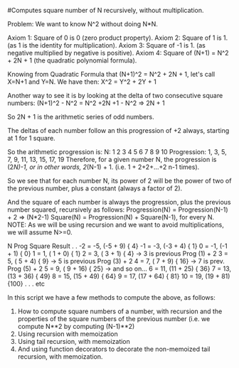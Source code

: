 #Computes square number of N recursively, without multiplication.

Problem: We want to know N^2 without doing N*N.

Axiom 1: Square of 0 is 0 (zero product property).
Axiom 2: Square of 1 is 1. (as 1 is the identity for multiplication).
Axiom 3: Square of -1 is 1. (as negative multiplied by negative is positive).
Axiom 4: Square of (N+1) = N^2 + 2N + 1 (the quadratic polynomial formula).

Knowing from Quadratic Formula that (N+1)^2 = N^2 + 2N + 1,
let's call X=N+1 and Y=N. We have then:
    X^2 = Y^2 + 2Y + 1

Another way to see it is by looking at the delta of two consecutive square numbers:
(N+1)^2 - N^2 = N^2 +2N +1 - N^2 => 2N + 1

So 2N + 1 is the arithmetic series of odd numbers.

The deltas of each number follow an this progression of +2 always,
starting at 1 for 1 square.

So the arithmetic progression is:
          N:    1  2  3  4  5   6   7   8   9  10
Progression:    1, 3, 5, 7, 9, 11, 13, 15, 17, 19
Therefore, for a given number N, the progression is (2*N)-1,
or in other words, 2*(N-1) + 1.
(i.e. 1 + 2+2+...+2 n-1 times).

So we see that for each number N, its power of 2 will be the power of two
of the previous number, plus a constant (always a factor of 2).

And the square of each number is always the progression, plus the previous
number squared, recursively as follows:
    Progression(N) = Progression(N-1) + 2 => (N*2-1)
         Square(N) = Progression(N) + Square(N-1), for every N.
NOTE: As we will be using recursion and we want to avoid multiplications, we will assume N>=0.

N                Prog    Square  Result
.
.
-2          =      -5,  (-5 + 9)  {  4}
-1          =      -3,  (-3 + 4)  {  1}
0           =      -1,  (-1 + 1)  {  0}
1           =       1,  ( 1 + 0)  {  1}
2           =       3,  ( 3 + 1)  {  4}  -> 3 is previous Prog (1) + 2
3           =       5,  ( 5 + 4)  {  9}  -> 5 is previous Prog (3) + 2
4           =       7,  ( 7 + 9)  { 16}  -> 7 is prev. Prog (5) + 2
5           =       9,  ( 9 + 16) { 25}  -> and so on...
6           =      11,  (11 + 25) { 36}
7           =      13,  (13 + 36) { 49}
8           =      15,  (15 + 49) { 64}
9           =      17,  (17 + 64) { 81}
10          =      19,  (19 + 81) {100}
.
.
.
etc

In this script we have a few methods to compute the above, as follows:
1) How to compute square numbers of a number, with recursion and the properties
   of the square numbers of the previous number
   (i.e. we compute N**2 by computing (N-1)**2)
2) Using recursion with memoization
3) Using tail recursion, with memoization
4) And using function decorators to decorate the non-memoized tail recursion,
with memoization.
